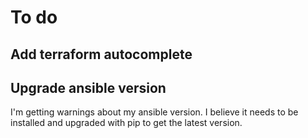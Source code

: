 # To do

## Add terraform autocomplete

## Upgrade ansible version

I'm getting warnings about my ansible version. I believe it needs to be installed and upgraded with pip to get the latest version.
